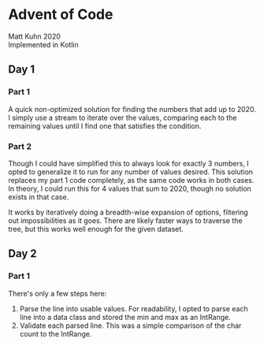 # Advent of Code
Matt Kuhn 2020
<br>Implemented in Kotlin

## Day 1
### Part 1
A quick non-optimized solution for finding the numbers that add up to 2020.
I simply use a stream to iterate over the values, comparing each to the remaining values until I find one that satisfies the condition.

### Part 2
Though I could have simplified this to always look for exactly 3 numbers, 
I opted to generalize it to run for any number of values desired. 
This solution replaces my part 1 code completely, as the same code works in both cases. In theory,
I could run this for 4 values that sum to 2020, though no solution exists in that case.

It works by iteratively doing a breadth-wise expansion of options, 
filtering out impossibilities as it goes. There are likely faster ways to traverse the
tree, but this works well enough for the given dataset.

## Day 2
### Part 1
There's only a few steps here:
1. Parse the line into usable values. For readability, I opted to parse each line into a data 
class and stored the min and max as an IntRange.
2. Validate each parsed line. This was a simple comparison of the char count to the IntRange.
